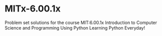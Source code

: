 # MITx-6.00.1x
Problem set solutions for the course MIT:6.00.1x Introduction to Computer Science and Programming Using Python
Learning Python Everyday!
